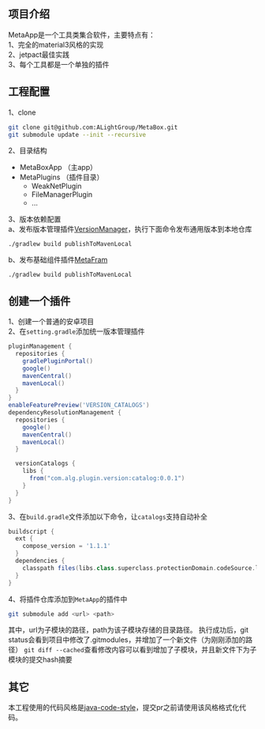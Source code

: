 ## 项目介绍
MetaApp是一个工具类集合软件，主要特点有：</br>
1、完全的material3风格的实现 </br>
2、jetpact最佳实践 </br>
3、每个工具都是一个单独的插件

## 工程配置

1、clone
```sh
git clone git@github.com:ALightGroup/MetaBox.git
git submodule update --init --recursive
```

2、目录结构
+ MetaBoxApp  （主app）
+ MetaPlugins （插件目录）
  - WeakNetPlugin
  - FileManagerPlugin 
  - ...

3、版本依赖配置</br>
a、发布版本管理插件[VersionManager](https://github.com/ALightGroup/VersionManager)，执行下面命令发布通用版本到本地仓库
```
./gradlew build publishToMavenLocal
```

b、发布基础组件插件[MetaFram](https://github.com/ALightGroup/MetaFrame)
```
./gradlew build publishToMavenLocal
```

## 创建一个插件
1、创建一个普通的安卓项目 </br>
2、在`setting.gradle`添加统一版本管理插件
```groovy
pluginManagement {
  repositories {
    gradlePluginPortal()
    google()
    mavenCentral()
    mavenLocal()
  }
}
enableFeaturePreview('VERSION_CATALOGS')
dependencyResolutionManagement {
  repositories {
    google()
    mavenCentral()
    mavenLocal()
  }

  versionCatalogs {
    libs {
      from("com.alg.plugin.version:catalog:0.0.1")
    }
  }
}
```

3、在`build.gradle`文件添加以下命令，让`catalogs`支持自动补全
```groovy
buildscript {
  ext {
    compose_version = '1.1.1'
  }
  dependencies {
    classpath files(libs.class.superclass.protectionDomain.codeSource.location)
  }
}
```

4、将插件仓库添加到`MetaApp`的插件中
```sh
git submodule add <url> <path>
```
其中，url为子模块的路径，path为该子模块存储的目录路径。
执行成功后，git status会看到项目中修改了.gitmodules，并增加了一个新文件（为刚刚添加的路径）
`git diff --cached`查看修改内容可以看到增加了子模块，并且新文件下为子模块的提交hash摘要


## 其它

本工程使用的代码风格是[java-code-style](https://github.com/square/java-code-styles)，提交pr之前请使用该风格格式化代码。
